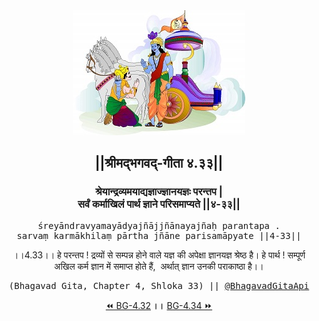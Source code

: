 <center><img src="../../asset/BG.png" alt="#API #bhagavadgitaapi #slok #nodejs #js #api #gitaapi #krishna #hinduism #vedic #ISKCON #shreemadbhagavadgita #technology"/>
<h2>||श्रीमद्‍भगवद्‍-गीता ४.३३||</h2>
<h3>श्रेयान्द्रव्यमयाद्यज्ञाज्ज्ञानयज्ञः परन्तप |<br/>सर्वं कर्माखिलं पार्थ ज्ञाने परिसमाप्यते ||४-३३||</h3>
<pre>śreyāndravyamayādyajñājjñānayajñaḥ parantapa .<br/>sarvaṃ karmākhilaṃ pārtha jñāne parisamāpyate ||4-33||</pre>
<p>।।4.33।। हे परन्तप ! द्रव्यों से सम्पन्न होने वाले यज्ञ की अपेक्षा ज्ञानयज्ञ श्रेष्ठ है। हे पार्थ ! सम्पूर्ण अखिल कर्म ज्ञान में समाप्त होते हैं,  अर्थात् ज्ञान उनकी पराकाष्ठा है।।</p>
<pre>(Bhagavad Gita, Chapter 4, Shloka 33) || <a href="https://twitter.com/bhagavadgitaapi">@BhagavadGitaApi</a></pre><a href="../../4/32">⏪  BG-4.32</a><b>        ।।        </b><a href="../../4/34">BG-4.34  ⏩</a></center></center>